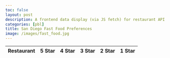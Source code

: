 ```yaml
---
toc: false
layout: post
description: A frontend data display (via JS fetch) for restaurant API (made with BE POJO and JPA).
categories: [pbl]
title: San Diego Fast Food Preferences
image: /images/fast_food.jpg
---
```

<!-- HTML table fragment for page -->
<table>
  <thead>
  <tr>
    <th>Restaurant</th>
    <th>5 Star</th>
    <th>4 Star</th>
    <th>3 Star</th>
    <th>2 Star</th>
    <th>1 Star</th>
  </tr>
  </thead>
  <tbody id="result">
    <!-- javascript generated data -->
  </tbody>
</table>

<!-- Script is layed out in a sequence (without a function) and will execute when page is loaded -->
<script>

  // prepare HTML defined "result" container for new output
  const resultContainer = document.getElementById("result");

  // keys for joke reactions
  const FIVE = "five";
  const FOUR = "four";
  const THREE = "three";
  const TWO = "two";
  const ONE = "one";

  // prepare fetch urls
  const url = "https://juicevrld.nighthawkcoding.ml/api/restaurants";
  const get_url = url +"/";
  const five_url = url + "/five/";  // 5-star reaction
  const four_url = url + "/four/";
  const three_url = url + "/three/";
  const two_url = url + "/two/";
   const one_url = url + "/one/";  //  1-star reaction

  // prepare fetch GET options
  const options = {
    method: 'GET', // *GET, POST, PUT, DELETE, etc.
    mode: 'cors', // no-cors, *cors, same-origin
    cache: 'default', // *default, no-cache, reload, force-cache, only-if-cached
    credentials: 'same-origin', // include, same-origin, omit
    headers: {
      'Content-Type': 'application/json'
      // 'Content-Type': 'application/x-www-form-urlencoded',
    },
  };
  // prepare fetch PUT options, clones with JS Spread Operator (...)
  const put_options = {...options, method: 'PUT'}; // clones and replaces method

  // fetch the API
  fetch(get_url, options)
    // response is a RESTful "promise" on any successful fetch
    .then(response => {
      // check for response errors
      if (response.status !== 200) {
          error('GET API response failure: ' + response.status);
          return;
      }
      // valid response will have JSON data
      response.json().then(data => {
          console.log(data);
          for (const row of data) {
            // make "tr element" for each "row of data"
            const tr = document.createElement("tr");
            
            // td for joke cell
            const restaurant = document.createElement("td");
              restaurant.innerHTML = row.id + ". " + row.restr;  // add fetched data to innerHTML

            // td for five cell with onclick actions
            const five = document.createElement("td");
              const five_but = document.createElement('button');
              five_but.id = FIVE+row.id   // establishes a HAHA JS id for cell
              five_but.innerHTML = row.five;  // add fetched "haha count" to innerHTML
              five_but.onclick = function () {
                // onclick function call with "like parameters"
                reaction(FIVE, fiveurl+row.id, five_but.id);  
              };
              five.appendChild(five_but);  // add "haha button" to haha cell
            
            const four = document.createElement("td");
              const four_but = document.createELement("button");
              four_but.id = FOUR+row.id;
              four_but.innerHTML = row.four;
              four_but.onclick = function () {
                reaction(FOUR, four_url+row.id, four_but.id);  
              };
              four.appendChild(four_but);

            const three = document.createElement("td");
              const three_but = document.createELement("button");
              three_but.id = THREE+row.id;
              three_but.innerHTML = row.three;
              three_but.onclick = function () {
                reaction(THREE, three_url+row.id, three_but.id);  
              };
              three.appendChild(three_but);  

            const two = document.createElement("td");
              const two_but = document.createElement("button");
              two_but.id = TWO+row.id;
              two_but.innerHTML = row.two;
              two_but.onclick = function () {
                reaction(TWO, two_url+row.id, two_but.id);  
              };
              two.appendChild(two_but); 
              
            // td for boohoo cell with onclick actions
            const one = document.createElement("td");
              const one_but = document.createElement('button');
              one_but.id = ONE+row.id  // establishes a BOOHOO JS id for cell
              one_but.innerHTML = row.one;  // add fetched "boohoo count" to innerHTML
              one_but.onclick = function () {
                // onclick function call with "jeer parameters"
                reaction(ONE, one_url+row.id, one_but.id);  
              };
              one.appendChild(one_but);  // add "boohoo button" to boohoo cell  

            // this builds ALL td's (cells) into tr (row) element
            tr.appendChild(restaurant);
            tr.appendChild(five);
            tr.appendChild(four);
            tr.appendChild(three);
            tr.appendChild(two);
            tr.appendChild(one);

            // this adds all the tr (row) work above to the HTML "result" container
            resultContainer.appendChild(tr);
          }
      })
  })
  // catch fetch errors (ie Nginx ACCESS to server blocked)
  .catch(err => {
    error(err + " " + get_url);
  });

  // Reaction function to likes or jeers user actions
  function reaction(type, put_url, elemID) {

    // fetch the API
    fetch(put_url, put_options)
    // response is a RESTful "promise" on any successful fetch
    .then(response => {
      // check for response errors
      if (response.status !== 200) {
          error("PUT API response failure: " + response.status)
          return;  // api failure
      }
      // valid response will have JSON data
      response.json().then(data => {
          console.log(data);
          // Likes or Jeers updated/incremented
          if (type === FIVE) // like data element
            document.getElementById(elemID).innerHTML = data.five;  // fetched haha data assigned to haha Document Object Model (DOM)
          // additional ratings
          else if (type === FOUR)
            document.getElementbyId(elemID).innerHTML = data.four;
          else if (type === THREE)
            document.getElementbyId(elemID).innerHTML = data.three;  
          else if (type === TWO)
            document.getElementbyId(elemID).innerHTML = data.two;  
          else if (type === ONE) // 1 star data element
            document.getElementById(elemID).innerHTML = data.one;  // fetched boohoo data assigned to boohoo Document Object Model (DOM)
          else
            error("unknown type: " + type);  // should never occur
      })
    })
    // catch fetch errors (ie Nginx ACCESS to server blocked)
    .catch(err => {
      error(err + " " + put_url);
    });
    
  }

  // Something went wrong with actions or responses
  function error(err) {
    // log as Error in console
    console.error(err);
    // append error to resultContainer
    const tr = document.createElement("tr");
    const td = document.createElement("td");
    td.innerHTML = err;
    tr.appendChild(td);
    resultContainer.appendChild(tr);
  }

</script>

